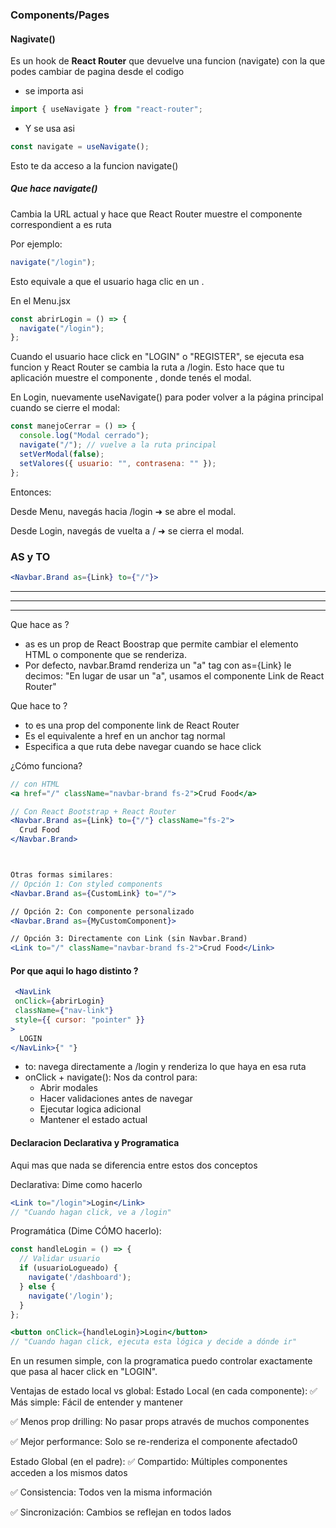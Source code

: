 ### Components/Pages

#### Nagivate()

Es un hook de **React Router** que devuelve una funcion (navigate) con la que podes cambiar de pagina desde el codigo

- se importa asi
``` jsx
import { useNavigate } from "react-router";
```
- Y se usa asi
``` jsx
const navigate = useNavigate();
```
Esto te da acceso a la funcion navigate()

##### Que hace navigate()
Cambia la URL actual y hace que React Router muestre el componente correspondient a es ruta

Por ejemplo:
``` jsx
navigate("/login");
```
Esto equivale a que el usuario haga clic en un <Link to="/login" />.

En el Menu.jsx 
``` jsx
const abrirLogin = () => {
  navigate("/login");
};
```
Cuando el usuario hace click en "LOGIN" o "REGISTER", se ejecuta esa funcion y React Router se cambia la ruta a /login. Esto hace que tu aplicación muestre el componente <Login />, donde tenés el modal.

En Login, nuevamente useNavigate() para poder volver a la página principal cuando se cierre el modal:
``` jsx
const manejoCerrar = () => {
  console.log("Modal cerrado");
  navigate("/"); // vuelve a la ruta principal
  setVerModal(false);
  setValores({ usuario: "", contrasena: "" });
};
```

Entonces:

Desde Menu, navegás hacia /login ➜ se abre el modal.

Desde Login, navegás de vuelta a / ➜ se cierra el modal.

### AS y TO
 ``` jsx
<Navbar.Brand as={Link} to={"/"}>
```

---
---
---

Que hace as ?
 - as es un prop de React Boostrap que permite cambiar el elemento HTML o componente que se renderiza.
 - Por defecto, navbar.Bramd renderiza un "a" tag con as={Link} le decimos: "En lugar de usar un "a", usamos el componente Link de React Router"

 Que hace to ?
 - to es una prop del componente link de React Router
 - Es el equivalente a href en un anchor tag normal
 - Especifica a que ruta debe navegar cuando se hace click

 ¿Cómo funciona?
``` jsx
// con HTML
<a href="/" className="navbar-brand fs-2">Crud Food</a>

// Con React Bootstrap + React Router
<Navbar.Brand as={Link} to={"/"} className="fs-2">
  Crud Food
</Navbar.Brand>



Otras formas similares:
// Opción 1: Con styled components
<Navbar.Brand as={CustomLink} to="/">

// Opción 2: Con componente personalizado
<Navbar.Brand as={MyCustomComponent}>

// Opción 3: Directamente con Link (sin Navbar.Brand)
<Link to="/" className="navbar-brand fs-2">Crud Food</Link>
```

#### Por que aqui lo hago distinto ?
``` jsx
 <NavLink
 onClick={abrirLogin}
 className={"nav-link"}
 style={{ cursor: "pointer" }}
>
  LOGIN
</NavLink>{" "}
```

- to: navega directamente a /login y renderiza lo que haya en esa ruta
- onClick + navigate(): Nos da control para:
    - Abrir modales
    - Hacer validaciones antes de navegar
    - Ejecutar logica adicional
    - Mantener el estado actual

#### Declaracion Declarativa y Programatica

Aqui mas que nada se diferencia entre estos dos conceptos

Declarativa: Dime como hacerlo
``` jsx
<Link to="/login">Login</Link>
// "Cuando hagan click, ve a /login"
```

Programática (Dime CÓMO hacerlo):

``` jsx
const handleLogin = () => {
  // Validar usuario
  if (usuarioLogueado) {
    navigate('/dashboard');
  } else {
    navigate('/login');
  }
};

<button onClick={handleLogin}>Login</button>
// "Cuando hagan click, ejecuta esta lógica y decide a dónde ir"
```

En un resumen simple, con la programatica puedo controlar exactamente que pasa al hacer click en "LOGIN".


 Ventajas de estado local vs global:
Estado Local (en cada componente):
✅ Más simple: Fácil de entender y mantener

✅ Menos prop drilling: No pasar props através de muchos componentes

✅ Mejor performance: Solo se re-renderiza el componente afectado0

Estado Global (en el padre):
✅ Compartido: Múltiples componentes acceden a los mismos datos

✅ Consistencia: Todos ven la misma información

✅ Sincronización: Cambios se reflejan en todos lados